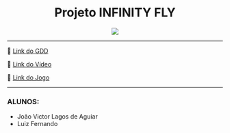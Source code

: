 <!-- CABEÇALHO --> 
<h1 align="center">Projeto INFINITY FLY</h1>

<!-- GIF do jogo -->
<p align="center">
    <img src="https://media.giphy.com/media/MAsPvc2RN77pwhBORq/giphy.gif">
</p>

<hr>

<!-- Links -->
<p>🔗 <a href="https://docs.google.com/document/d/1dKXmdiOsMmM4tHPHRdWQcQjqG-1GiCBSgd6qJpAwvjc/edit">Link do GDD</a></p>
<p>🔗 <a href="">Link do Vídeo</a></p>
<p>🔗 <a href="">Link do Jogo</a></p>

<hr>

<!-- Alunos -->
<h3>ALUNOS:</h3>
<ul >
    <li> João Victor Lagos de Aguiar
    <li> Luiz Fernando
</ul>